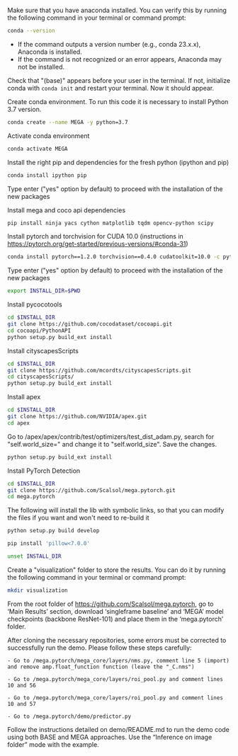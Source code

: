Make sure that you have anaconda installed. You can verify this by running the following command in your terminal or command prompt:

```bash
conda --version
```

- If the command outputs a version number (e.g., conda 23.x.x), Anaconda is installed.
- If the command is not recognized or an error appears, Anaconda may not be installed.

Check that "(base)" appears before your user in the terminal. If not, initialize conda with `conda init` and restart your terminal. Now it should appear.

Create conda environment. To run this code it is necessary to install Python 3.7 version.

```bash
conda create --name MEGA -y python=3.7
```

Activate conda environment

```bash
conda activate MEGA
```

Install the right pip and dependencies for the fresh python (ipython and pip)

```bash
conda install ipython pip
```

Type enter ("yes" option by default) to proceed with the installation of the new packages

Install mega and coco api dependencies

```bash
pip install ninja yacs cython matplotlib tqdm opencv-python scipy
```

Install pytorch and torchvision for CUDA 10.0 (instructions in https://pytorch.org/get-started/previous-versions/#conda-31)

```bash
conda install pytorch==1.2.0 torchvision==0.4.0 cudatoolkit=10.0 -c pytorch
```

Type enter ("yes" option by default) to proceed with the installation of the new packages

```bash
export INSTALL_DIR=$PWD
```

Install pycocotools

```bash
cd $INSTALL_DIR
git clone https://github.com/cocodataset/cocoapi.git
cd cocoapi/PythonAPI
python setup.py build_ext install
```

Install cityscapesScripts

```bash
cd $INSTALL_DIR
git clone https://github.com/mcordts/cityscapesScripts.git
cd cityscapesScripts/
python setup.py build_ext install
```

Install apex

```bash
cd $INSTALL_DIR
git clone https://github.com/NVIDIA/apex.git
cd apex
```

Go to /apex/apex/contrib/test/optimizers/test_dist_adam.py, search for "self.world_size=" and change it to "self.world_size". Save the changes.

```bash
python setup.py build_ext install
```

Install PyTorch Detection

```bash
cd $INSTALL_DIR
git clone https://github.com/Scalsol/mega.pytorch.git
cd mega.pytorch
```

The following will install the lib with symbolic links, so that you can modify the files if you want and won't need to re-build it

```bash
python setup.py build develop
```

```bash
pip install 'pillow<7.0.0'
```

```bash
unset INSTALL_DIR
```

Create a "visualization" folder to store the results. You can do it by running the following command in your terminal or command prompt:

```bash
mkdir visualization
```

From the root folder of https://github.com/Scalsol/mega.pytorch, go to ‘Main Results’ section, download ‘singleframe baseline’ and ‘MEGA’ model checkpoints (backbone ResNet-101) and place them in the ‘mega.pytorch’ folder.

After cloning the necessary repositories, some errors must be corrected to successfully run the demo. Please follow these steps carefully:

    - Go to /mega.pytorch/mega_core/layers/nms.py, comment line 5 (import) and remove amp.float_function function (leave the "_C.nms")

    - Go to /mega.pytorch/mega_core/layers/roi_pool.py and comment lines 10 and 56

    - Go to /mega.pytorch/mega_core/layers/roi_pool.py and comment lines 10 and 57

    - Go to /mega.pytorch/demo/predictor.py

Follow the instructions detailed on demo/README.md to run the demo code using both BASE and MEGA approaches. Use the “Inference on image folder” mode with the example.

